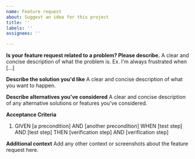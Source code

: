 ```yaml
---
name: Feature request
about: Suggest an idea for this project
title: ''
labels: ''
assignees: ''

---
```


**Is your feature request related to a problem? Please describe.**
A clear and concise description of what the problem is. Ex. I'm always frustrated when [...]

**Describe the solution you'd like**
A clear and concise description of what you want to happen.

**Describe alternatives you've considered**
A clear and concise description of any alternative solutions or features you've considered.

**Acceptance Criteria**

1.  
   GIVEN [a precondition]
    AND [another precondition]
   WHEN [test step]
    AND [test step]
   THEN [verification step]
    AND [verification step]


**Additional context**
Add any other context or screenshots about the feature request here.
